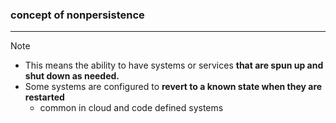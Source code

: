 ### concept of nonpersistence
---
>[!note]
>- This means the ability to have systems or services **that are spun up and shut down as needed.**
>- Some systems are configured to **revert to a known state when they are restarted**
>	- common in cloud and code defined systems 

